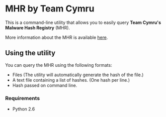 MHR by Team Cymru
=================

This is a command-line utility that allows you to easily query
**Team Cymru's Malware Hash Registry** (MHR).

More information about the MHR is available
[here](http://team-cymru.org/Services/MHR).

Using the utility
-----------------

You can query the MHR using the following formats:

* Files (The utility will automatically generate the hash of the file.)
* A text file containing a list of hashes. (One hash per line.)
* Hash passed on command line.

### Requirements

* Python 2.6
